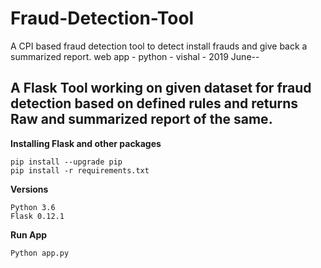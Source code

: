 # Fraud-Detection-Tool
A CPI based fraud detection tool to detect install frauds and give back a summarized report.
web app - python - vishal - 2019 June--
## A Flask Tool working on given dataset for fraud detection based on defined rules and returns Raw and summarized report of the same.

**Installing Flask and other packages**

```
pip install --upgrade pip
pip install -r requirements.txt
```

**Versions**

```
Python 3.6
Flask 0.12.1

```

**Run App**

```
Python app.py

```
